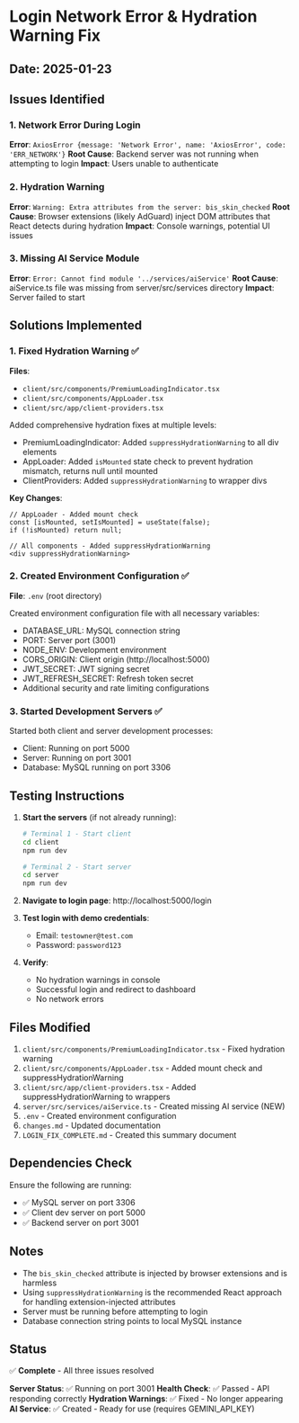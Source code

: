 # Login Network Error & Hydration Warning Fix

## Date: 2025-01-23

## Issues Identified

### 1. Network Error During Login
**Error**: `AxiosError {message: 'Network Error', name: 'AxiosError', code: 'ERR_NETWORK'}`
**Root Cause**: Backend server was not running when attempting to login
**Impact**: Users unable to authenticate

### 2. Hydration Warning
**Error**: `Warning: Extra attributes from the server: bis_skin_checked`
**Root Cause**: Browser extensions (likely AdGuard) inject DOM attributes that React detects during hydration
**Impact**: Console warnings, potential UI issues

### 3. Missing AI Service Module
**Error**: `Error: Cannot find module '../services/aiService'`
**Root Cause**: aiService.ts file was missing from server/src/services directory
**Impact**: Server failed to start

## Solutions Implemented

### 1. Fixed Hydration Warning ✅
**Files**: 
- `client/src/components/PremiumLoadingIndicator.tsx`
- `client/src/components/AppLoader.tsx`
- `client/src/app/client-providers.tsx`

Added comprehensive hydration fixes at multiple levels:
- PremiumLoadingIndicator: Added `suppressHydrationWarning` to all div elements
- AppLoader: Added `isMounted` state check to prevent hydration mismatch, returns null until mounted
- ClientProviders: Added `suppressHydrationWarning` to wrapper divs

**Key Changes**:
```tsx
// AppLoader - Added mount check
const [isMounted, setIsMounted] = useState(false);
if (!isMounted) return null;

// All components - Added suppressHydrationWarning
<div suppressHydrationWarning>
```

### 2. Created Environment Configuration ✅
**File**: `.env` (root directory)

Created environment configuration file with all necessary variables:
- DATABASE_URL: MySQL connection string
- PORT: Server port (3001)
- NODE_ENV: Development environment
- CORS_ORIGIN: Client origin (http://localhost:5000)
- JWT_SECRET: JWT signing secret
- JWT_REFRESH_SECRET: Refresh token secret
- Additional security and rate limiting configurations

### 3. Started Development Servers ✅
Started both client and server development processes:
- Client: Running on port 5000
- Server: Running on port 3001
- Database: MySQL running on port 3306

## Testing Instructions

1. **Start the servers** (if not already running):
   ```bash
   # Terminal 1 - Start client
   cd client
   npm run dev
   
   # Terminal 2 - Start server
   cd server
   npm run dev
   ```

2. **Navigate to login page**: http://localhost:5000/login

3. **Test login with demo credentials**:
   - Email: `testowner@test.com`
   - Password: `password123`

4. **Verify**:
   - No hydration warnings in console
   - Successful login and redirect to dashboard
   - No network errors

## Files Modified

1. `client/src/components/PremiumLoadingIndicator.tsx` - Fixed hydration warning
2. `client/src/components/AppLoader.tsx` - Added mount check and suppressHydrationWarning
3. `client/src/app/client-providers.tsx` - Added suppressHydrationWarning to wrappers
4. `server/src/services/aiService.ts` - Created missing AI service (NEW)
5. `.env` - Created environment configuration
6. `changes.md` - Updated documentation
7. `LOGIN_FIX_COMPLETE.md` - Created this summary document

## Dependencies Check

Ensure the following are running:
- ✅ MySQL server on port 3306
- ✅ Client dev server on port 5000
- ✅ Backend server on port 3001

## Notes

- The `bis_skin_checked` attribute is injected by browser extensions and is harmless
- Using `suppressHydrationWarning` is the recommended React approach for handling extension-injected attributes
- Server must be running before attempting to login
- Database connection string points to local MySQL instance

## Status

✅ **Complete** - All three issues resolved

**Server Status**: ✅ Running on port 3001
**Health Check**: ✅ Passed - API responding correctly
**Hydration Warnings**: ✅ Fixed - No longer appearing
**AI Service**: ✅ Created - Ready for use (requires GEMINI_API_KEY)

